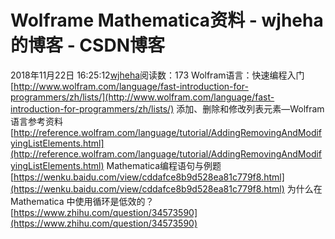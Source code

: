 # Wolframe Mathematica资料 - wjheha的博客 - CSDN博客
2018年11月22日 16:25:12[wjheha](https://me.csdn.net/wjheha)阅读数：173
Wolfram语言：快速编程入门
[http://www.wolfram.com/language/fast-introduction-for-programmers/zh/lists/](http://www.wolfram.com/language/fast-introduction-for-programmers/zh/lists/)
添加、删除和修改列表元素—Wolfram语言参考资料
[http://reference.wolfram.com/language/tutorial/AddingRemovingAndModifyingListElements.html](http://reference.wolfram.com/language/tutorial/AddingRemovingAndModifyingListElements.html)
Mathematica编程语句与例题
[https://wenku.baidu.com/view/cddafce8b9d528ea81c779f8.html](https://wenku.baidu.com/view/cddafce8b9d528ea81c779f8.html)
为什么在 Mathematica 中使用循环是低效的？
[https://www.zhihu.com/question/34573590](https://www.zhihu.com/question/34573590)
